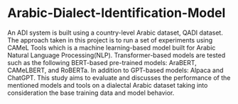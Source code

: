 # Arabic-Dialect-Identification-Model
An ADI system is built using a country-level Arabic dataset, QADI dataset. The approach taken in this project is to run a set of experiments using CAMeL Tools which is a machine learning-based model built for Arabic Natural Language Processing(NLP). Transformer-based models are tested such as the following BERT-based pre-trained models: AraBERT, CAMeLBERT, and RoBERTa. In addition to GPT-based models: Alpaca and ChatGPT. This study aims to evaluate and discusses the performance of the mentioned models and tools on a dialectal Arabic dataset
taking into consideration the base training data and model behavior. 
